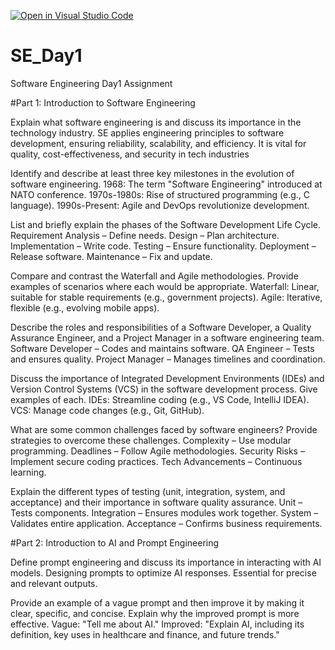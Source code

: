 [![Open in Visual Studio Code](https://classroom.github.com/assets/open-in-vscode-2e0aaae1b6195c2367325f4f02e2d04e9abb55f0b24a779b69b11b9e10269abc.svg)](https://classroom.github.com/online_ide?assignment_repo_id=18400255&assignment_repo_type=AssignmentRepo)
# SE_Day1
Software Engineering Day1 Assignment

#Part 1: Introduction to Software Engineering

Explain what software engineering is and discuss its importance in the technology industry.
  SE applies engineering principles to software development, ensuring reliability, scalability, and efficiency. It is vital for quality, cost-effectiveness, and security in tech industries

Identify and describe at least three key milestones in the evolution of software engineering.
  1968: The term "Software Engineering" introduced at NATO conference.
  1970s-1980s: Rise of structured programming (e.g., C language).
  1990s-Present: Agile and DevOps revolutionize development.

List and briefly explain the phases of the Software Development Life Cycle.
  Requirement Analysis – Define needs.
  Design – Plan architecture.
  Implementation – Write code.
  Testing – Ensure functionality.
  Deployment – Release software.
  Maintenance – Fix and update.

Compare and contrast the Waterfall and Agile methodologies. Provide examples of scenarios where each would be appropriate.
  Waterfall: Linear, suitable for stable requirements (e.g., government projects).
  Agile: Iterative, flexible (e.g., evolving mobile apps).

Describe the roles and responsibilities of a Software Developer, a Quality Assurance Engineer, and a Project Manager in a software engineering team.
  Software Developer – Codes and maintains software.
  QA Engineer – Tests and ensures quality.
  Project Manager – Manages timelines and coordination.

Discuss the importance of Integrated Development Environments (IDEs) and Version Control Systems (VCS) in the software development process. Give examples of each.
  IDEs: Streamline coding (e.g., VS Code, IntelliJ IDEA).
  VCS: Manage code changes (e.g., Git, GitHub).

What are some common challenges faced by software engineers? Provide strategies to overcome these challenges.
  Complexity – Use modular programming.
  Deadlines – Follow Agile methodologies.
  Security Risks – Implement secure coding practices.
  Tech Advancements – Continuous learning.

Explain the different types of testing (unit, integration, system, and acceptance) and their importance in software quality assurance.
  Unit – Tests components.
  Integration – Ensures modules work together.
  System – Validates entire application.
  Acceptance – Confirms business requirements.

#Part 2: Introduction to AI and Prompt Engineering


Define prompt engineering and discuss its importance in interacting with AI models.
  Designing prompts to optimize AI responses. Essential for precise and relevant outputs.

Provide an example of a vague prompt and then improve it by making it clear, specific, and concise. Explain why the improved prompt is more effective.
  Vague: "Tell me about AI."
  Improved: "Explain AI, including its definition, key uses in healthcare and finance, and future trends."
